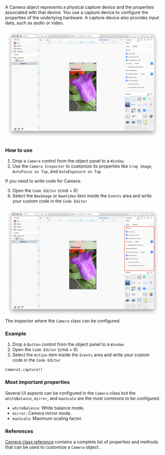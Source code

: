 A Camera object represents a physical capture device and the properties associated with that device. You use a capture device to configure the properties of the underlying hardware. A capture device also provides input data, such as audio or video.

![Camera](../images/creo/camera1.png)

### How to use
1. Drop a `Camera` control from the object panel to a `Window`
2. Use the `Camera Inspector` to customize its properties like `Crop Image`, `AutoFocus on Tap`, and `AutoExposure on Tap`

If you need to write code for Camera:

3. Open the `Code Editor` (cmd + 6)
4. Select the `NewImage` or `NewVideo` item inside the `Events` area and write your custom code in the `Code Editor`

![`Camera` inspector](../images/creo/camera2.png)
The inspector where the `Camera` class can be configured.

### Example
1. Drop a `Button` control from the object panel to a `Window`
2. Open the `Code Editor` (cmd + 6)
3. Select the `Action` item inside the `Events` area and write your custom code in the `Code Editor`
```
Camera1.capture()
```

### Most important properties
Several UI aspects can be configured in the `Camera` class but the `whiteBalance`, `mirror`, and `maxScale` are the most commons to be configured.
- `whiteBalance`: White balance mode.
- `mirror`: Camera mirror mode.
- `maxScale`: Maximum scaling factor.

### References
[Camera class reference](../classes/Camera.html) contains a complete list of properties and methods that can be used to customize a `Camera` object.
